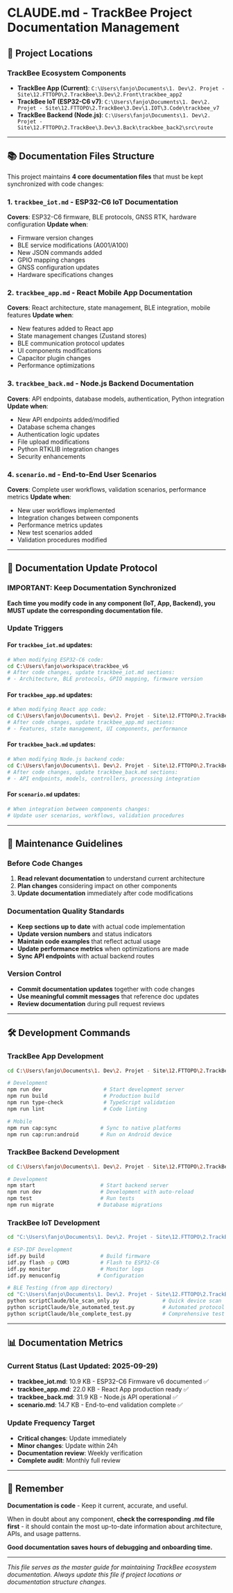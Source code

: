 # CLAUDE.md - TrackBee Project Documentation Management

## 📍 Project Locations

### TrackBee Ecosystem Components
- **TrackBee App (Current)**: `C:\Users\fanjo\Documents\1. Dev\2. Projet - Site\12.FTTOPO\2.TrackBee\3.Dev\2.Front\trackbee_app2`
- **TrackBee IoT (ESP32-C6 v7)**: `C:\Users\fanjo\Documents\1. Dev\2. Projet - Site\12.FTTOPO\2.TrackBee\3.Dev\1.IOT\3.Code\trackbee_v7`
- **TrackBee Backend (Node.js)**: `C:\Users\fanjo\Documents\1. Dev\2. Projet - Site\12.FTTOPO\2.TrackBee\3.Dev\3.Back\trackbee_back2\src\route`

---

## 📚 Documentation Files Structure

This project maintains **4 core documentation files** that must be kept synchronized with code changes:

### 1. `trackbee_iot.md` - ESP32-C6 IoT Documentation
**Covers**: ESP32-C6 firmware, BLE protocols, GNSS RTK, hardware configuration
**Update when**:
- Firmware version changes
- BLE service modifications (A001/A100)
- New JSON commands added
- GPIO mapping changes
- GNSS configuration updates
- Hardware specifications changes

### 2. `trackbee_app.md` - React Mobile App Documentation
**Covers**: React architecture, state management, BLE integration, mobile features
**Update when**:
- New features added to React app
- State management changes (Zustand stores)
- BLE communication protocol updates
- UI components modifications
- Capacitor plugin changes
- Performance optimizations

### 3. `trackbee_back.md` - Node.js Backend Documentation
**Covers**: API endpoints, database models, authentication, Python integration
**Update when**:
- New API endpoints added/modified
- Database schema changes
- Authentication logic updates
- File upload modifications
- Python RTKLIB integration changes
- Security enhancements

### 4. `scenario.md` - End-to-End User Scenarios
**Covers**: Complete user workflows, validation scenarios, performance metrics
**Update when**:
- New user workflows implemented
- Integration changes between components
- Performance metrics updates
- New test scenarios added
- Validation procedures modified

---

## 🔄 Documentation Update Protocol

### IMPORTANT: Keep Documentation Synchronized

**Each time you modify code in any component (IoT, App, Backend), you MUST update the corresponding documentation file.**

### Update Triggers

#### For `trackbee_iot.md` updates:
```bash
# When modifying ESP32-C6 code:
cd C:\Users\fanjo\workspace\trackbee_v6
# After code changes, update trackbee_iot.md sections:
# - Architecture, BLE protocols, GPIO mapping, firmware version
```

#### For `trackbee_app.md` updates:
```bash
# When modifying React app code:
cd C:\Users\fanjo\Documents\1. Dev\2. Projet - Site\12.FTTOPO\2.TrackBee\3.Dev\2.Front\trackbee_app2
# After code changes, update trackbee_app.md sections:
# - Features, state management, UI components, performance
```

#### For `trackbee_back.md` updates:
```bash
# When modifying Node.js backend code:
cd C:\Users\fanjo\Documents\1. Dev\2. Projet - Site\12.FTTOPO\2.TrackBee\3.Dev\3.Back\trackbee_back2\src\route
# After code changes, update trackbee_back.md sections:
# - API endpoints, models, controllers, processing integration
```

#### For `scenario.md` updates:
```bash
# When integration between components changes:
# Update user scenarios, workflows, validation procedures
```

---

## 🎯 Maintenance Guidelines

### Before Code Changes
1. **Read relevant documentation** to understand current architecture
2. **Plan changes** considering impact on other components
3. **Update documentation** immediately after code modifications

### Documentation Quality Standards
- **Keep sections up to date** with actual code implementation
- **Update version numbers** and status indicators
- **Maintain code examples** that reflect actual usage
- **Update performance metrics** when optimizations are made
- **Sync API endpoints** with actual backend routes

### Version Control
- **Commit documentation updates** together with code changes
- **Use meaningful commit messages** that reference doc updates
- **Review documentation** during pull request reviews

---

## 🛠️ Development Commands

### TrackBee App Development
```bash
cd C:\Users\fanjo\Documents\1. Dev\2. Projet - Site\12.FTTOPO\2.TrackBee\3.Dev\2.Front\trackbee_app2

# Development
npm run dev                    # Start development server
npm run build                  # Production build
npm run type-check             # TypeScript validation
npm run lint                   # Code linting

# Mobile
npm run cap:sync              # Sync to native platforms
npm run cap:run:android       # Run on Android device
```

### TrackBee Backend Development
```bash
cd C:\Users\fanjo\Documents\1. Dev\2. Projet - Site\12.FTTOPO\2.TrackBee\3.Dev\3.Back\trackbee_back2

# Development
npm start                     # Start backend server
npm run dev                   # Development with auto-reload
npm test                      # Run tests
npm run migrate              # Database migrations
```

### TrackBee IoT Development
```bash
cd "C:\Users\fanjo\Documents\1. Dev\2. Projet - Site\12.FTTOPO\2.TrackBee\3.Dev\1.IOT\3.Code\trackbee_v7"

# ESP-IDF Development
idf.py build                  # Build firmware
idf.py flash -p COM3          # Flash to ESP32-C6
idf.py monitor                # Monitor logs
idf.py menuconfig            # Configuration

# BLE Testing (from app directory)
cd "C:\Users\fanjo\Documents\1. Dev\2. Projet - Site\12.FTTOPO\2.TrackBee\3.Dev\2.Front\trackbee_app2"
python scriptClaude/ble_scan_only.py              # Quick device scan
python scriptClaude/ble_automated_test.py         # Automated protocol test
python scriptClaude/ble_complete_test.py          # Comprehensive test suite
```

---

## 📊 Documentation Metrics

### Current Status (Last Updated: 2025-09-29)
- **trackbee_iot.md**: 10.9 KB - ESP32-C6 Firmware v6 documented ✅
- **trackbee_app.md**: 22.0 KB - React App production ready ✅
- **trackbee_back.md**: 31.9 KB - Node.js API operational ✅
- **scenario.md**: 14.7 KB - End-to-end validation complete ✅

### Update Frequency Target
- **Critical changes**: Update immediately
- **Minor changes**: Update within 24h
- **Documentation review**: Weekly verification
- **Complete audit**: Monthly full review

---

## 🎯 Remember

**Documentation is code** - Keep it current, accurate, and useful.

When in doubt about any component, **check the corresponding .md file first** - it should contain the most up-to-date information about architecture, APIs, and usage patterns.

**Good documentation saves hours of debugging and onboarding time.**

---

*This file serves as the master guide for maintaining TrackBee ecosystem documentation.*
*Always update this file if project locations or documentation structure changes.*
